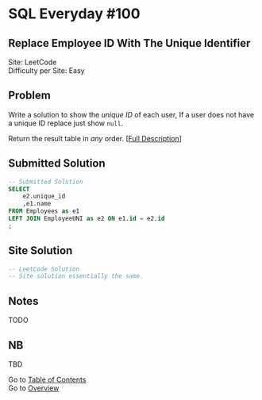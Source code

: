 # SQL Everyday \#100

## Replace Employee ID With The Unique Identifier

Site: LeetCode\
Difficulty per Site: Easy

## Problem

Write a solution to show the *unique ID* of each user, If a user does not have a unique ID replace just show `null`.

Return the result table in *any* order. [[Full Description](https://leetcode.com/problems/replace-employee-id-with-the-unique-identifier/description/)]

## Submitted Solution

```sql
-- Submitted Solution
SELECT 
    e2.unique_id
    ,e1.name
FROM Employees as e1
LEFT JOIN EmployeeUNI as e2 ON e1.id = e2.id
;
```

## Site Solution

```sql
-- LeetCode Solution 
-- Site solution essentially the same.
```

## Notes

TODO

## NB

TBD

Go to [Table of Contents](/README.md#contents)\
Go to [Overview](/README.md)
